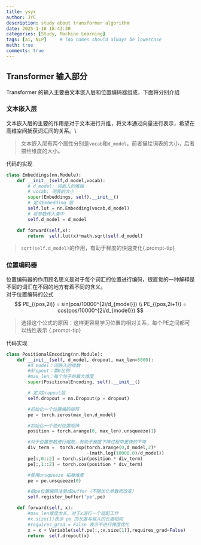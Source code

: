 ```yaml
---
title: ysyx 
author: JYC
description: study about transformer algorithm
date: 2025-1-10 18:43:30 
categories: [Study, Machine Learning]
tags: [ai, NLP]     # TAG names should always be lowercase
math: true
comments: true
--- 
```


## Transformer 输入部分

Transformer 的输入主要由文本嵌入层和位置编码器组成，下面将分别介绍

### 文本嵌入层

文本嵌入层的主要的作用是对于文本进行升维，将文本通过向量进行表示，希望在高维空间捕获词汇间的关系。\
>文本嵌入层有两个属性分别是`vocab`和`d_model`，前者描绘词表的大小，后者描绘维度的大小。

代码的实现
```python
class Embeddings(nn.Module):
    def __init__(self,d_model,vocab):
        # d_model: 词嵌入的唯独
        # vocab: 词表的大小
        super(Embeddings, self).__init__()
        # 定义Embedding 层
        self.lut = nn.Embedding(vocab,d_model)
        # 将参数传入类中
        self.d_model = d_model

    def forward(self,x):
        return  self.lut(x)*math.sqrt(self.d_model)
```

> `sqrt(self.d_model)`的作用，有助于梯度的快速变化{.prompt-tip}

### 位置编码器
位置编码器的作用顾名思义是对于每个词汇的位置进行编码，很直觉的一种解释是不同的词汇在不同的地方有着不同的含义。\
对于位置编码的公式
$$
PE_{(pos,2i)} = sin(pos/10000^{2i/d_{model}}) \\
PE_{(pos,2i+1)} = cos(pos/10000^{2i/d_{model}})
$$
> 选择这个公式的原因：这样更容易学习位置的相对关系，每个PE之间都可以线性表示 {.prompt-tip}

代码实现
``` python
class PositionalEncoding(nn.Module):
    def __init__(self, d_model, dropout, max_len=5000):
        #d_model：词嵌入的维数
        #dropout：置0比例
        #max_len：每个句子的最大维度
        super(PositionalEncoding, self).__init__()

        # 定义Dropout层
        self.dropout = nn.Dropout(p = dropout)

        #初始化一个位置编码矩阵
        pe = torch.zeros(max_len,d_model)

        #初始化一个绝对位置矩阵
        position = torch.arange(0, max_len).unsqueeze(1)

        #对于位置参数进行缩放，有助于梯度下降过程中更快的下降
        div_term =  torch.exp(torch.arange(0,d_model,2)*
                              -(math.log(10000.0)/d_model))
        pe[:,0::2] = torch.sin(position * div_term)
        pe[:,1::2] = torch.cos(position * div_term)

        #使用unsqueeze 拓展维度
        pe = pe.unsqueeze(0)

        #把pe位置编码注册成buffer（不随优化参数而改变）
        self.register_buffer('pe',pe)

    def forward(self, x):
        #max_len维度太长，对于x进行一个适配工作
        #x.size(1)表示 pe 的长度与输入的长度相同
        #requires_grad = False 表示不进行梯度优化
        x = x + Variable(self.pe[:,:x.size(1)],requires_grad=False)
        return  self.dropout(x)
```


